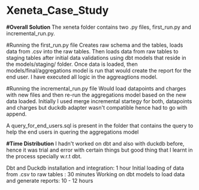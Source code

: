 # Xeneta_Case_Study

**#Overall Solution**
The xeneta folder contains two .py files, first_run.py and incremental_run.py.

#Running the first_run.py file
Creates raw schema and the tables, loads data from .csv into the raw tables. Then loads data from raw tables to staging tables after initial data validations using dbt models that reside in the models/staging/ folder. Once data is loaded, then models/final/aggregations model is run that would create the report for the end user. I have executed all logic in the aggreagtions model.

#Running the incremental_run.py file
Would load datapoints and charges with new files and then re-run the aggregations model based on the new data loaded. Initially I used merge incremental startegy for both, datapoints and charges but duckdb adapter wasn't compatible hence had to go with append.

A query_for_end_users.sql is present in the folder that contains the query to help the end users in quering the aggregations model

**#Time Distribution**
I hadn't worked on dbt and also with duckdb before, hence it was trial and error with certain things but good thing that I learnt in the process specially w.r.t dbt.

Dbt and Duckdb installation and integration: 1 hour
Initial loading of data from .csv to raw tables : 30 minutes
Working on dbt models to load data and generate reports: 10 - 12 hours 


